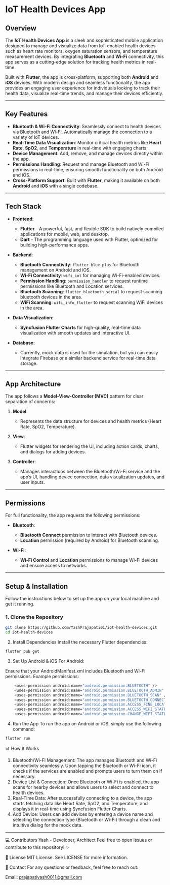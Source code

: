 # IoT Health Devices App

## Overview

The **IoT Health Devices App** is a sleek and sophisticated mobile application designed to manage and visualize data from IoT-enabled health devices such as heart rate monitors, oxygen saturation sensors, and temperature measurement devices. By integrating **Bluetooth** and **Wi-Fi** connectivity, this app serves as a cutting-edge solution for tracking health metrics in real-time.

Built with **Flutter**, the app is cross-platform, supporting both **Android** and **iOS** devices. With modern design and seamless functionality, the app provides an engaging user experience for individuals looking to track their health data, visualize real-time trends, and manage their devices efficiently.

---

## Key Features

- **Bluetooth & Wi-Fi Connectivity**: Seamlessly connect to health devices via Bluetooth and Wi-Fi. Automatically manage the connection to a variety of IoT devices.
- **Real-Time Data Visualization**: Monitor critical health metrics like **Heart Rate**, **SpO2**, and **Temperature** in real-time with engaging charts.
- **Device Management**: Add, remove, and manage devices directly within the app.
- **Permissions Handling**: Request and manage Bluetooth and Wi-Fi permissions in real-time, ensuring smooth functionality on both Android and iOS.
- **Cross-Platform Support**: Built with **Flutter**, making it available on both **Android** and **iOS** with a single codebase.

---

## Tech Stack

- **Frontend**:
  - **Flutter** - A powerful, fast, and flexible SDK to build natively compiled applications for mobile, web, and desktop.
  - **Dart** - The programming language used with Flutter, optimized for building high-performance apps.

- **Backend**:
  - **Bluetooth Connectivity**: `flutter_blue_plus` for Bluetooth management on Android and iOS.
  - **Wi-Fi Connectivity**: `wifi_iot` for managing Wi-Fi-enabled devices.
  - **Permission Handling**: `permission_handler` to request runtime permissions like Bluetooth and Location services.
  - **Bluetooth Scanning**: `flutter_bluetooth_serial` to request scanning bluetooth devices in the area.
  - **WiFi Scanning**: `wifi_info_flutter` to request scanning WiFi devices in the area.

- **Data Visualization**:
  - **Syncfusion Flutter Charts** for high-quality, real-time data visualization with smooth updates and interactive UI.

- **Database**:
  - Currently, mock data is used for the simulation, but you can easily integrate Firebase or a similar backend service for real-time data storage.

---

## App Architecture

The app follows a **Model-View-Controller (MVC)** pattern for clear separation of concerns:

1. **Model**:
   - Represents the data structure for devices and health metrics (Heart Rate, SpO2, Temperature).

2. **View**:
   - Flutter widgets for rendering the UI, including action cards, charts, and dialogs for adding devices.

3. **Controller**:
   - Manages interactions between the Bluetooth/Wi-Fi service and the app’s UI, handling device connection, data visualization updates, and user inputs.

---

## Permissions

For full functionality, the app requests the following permissions:

- **Bluetooth**:
  - **Bluetooth Connect** permission to interact with Bluetooth devices.
  - **Location** permission (required by Android) for Bluetooth scanning.

- **Wi-Fi**:
  - **Wi-Fi Control** and **Location** permissions to manage Wi-Fi devices and ensure access to networks.

---

## Setup & Installation

Follow the instructions below to set up the app on your local machine and get it running.

### 1. Clone the Repository

```bash
git clone https://github.com/YashPrajapati01/iot-health-devices.git
cd iot-health-devices
```
2. Install Dependencies
Install the necessary Flutter dependencies:
```bash
flutter pub get
```

3. Set Up Android & iOS
For Android:

Ensure that your AndroidManifest.xml includes Bluetooth and Wi-Fi permissions.
Example permissions:
```bash
    <uses-permission android:name="android.permission.BLUETOOTH" />
    <uses-permission android:name="android.permission.BLUETOOTH_ADMIN" />
    <uses-permission android:name="android.permission.BLUETOOTH_SCAN" />
    <uses-permission android:name="android.permission.BLUETOOTH_CONNECT" />
    <uses-permission android:name="android.permission.ACCESS_FINE_LOCATION" />
    <uses-permission android:name="android.permission.ACCESS_WIFI_STATE" />
    <uses-permission android:name="android.permission.CHANGE_WIFI_STATE" />
```
4. Run the App
To run the app on Android or iOS, simply use the following command:
```bash
flutter run
```
📊 How It Works
1. Bluetooth/Wi-Fi Management:
The app manages Bluetooth and Wi-Fi connectivity seamlessly. Upon tapping the Bluetooth or Wi-Fi icon, it checks if the services are enabled and prompts users to turn them on if necessary.
2. Device List & Connection:
Once Bluetooth or Wi-Fi is enabled, the app scans for nearby devices and allows users to select and connect to health devices.
3. Real-Time Data:
After successfully connecting to a device, the app starts fetching data like Heart Rate, SpO2, and Temperature, and displays it in real-time using Syncfusion Flutter Charts.
4. Add Device:
Users can add devices by entering a device name and selecting the connection type (Bluetooth or Wi-Fi) through a clean and intuitive dialog for the mock data.

---

💻 Contributors
Yash - Developer, Architect
Feel free to open issues or contribute to this repository! ✨

📜 License
MIT License. See LICENSE for more information.

📧 Contact
For any questions or feedback, feel free to reach out:

Email: prajapatiyash0011@gmail.com
